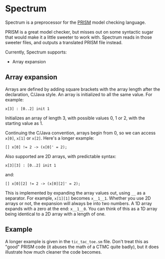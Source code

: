 Spectrum
========

Spectrum is a preprocessor for the [PRISM][prism] model checking language.

PRISM is a great model checker, but misses out on some syntactic sugar that would make it a little sweeter to work with. Spectrum reads in those sweeter files, and outputs a translated PRISM file instead.

Currently, Spectrum supports:
* Array expansion

Array expansion
---------------
Arrays are defined by adding square brackets with the array length after the declaration, C/Java style. An array is initialized to all the same value. For example:

	x[3] : [0..2] init 1
	
Initializes an array of length 3, with possible values 0, 1 or 2, with the starting value as 1.

Continuing the C/Java convention, arrays begin from 0, so we can access `x[0]`, `x[1]` or `x[2]`. Here's a longer example:

	[] x[0] != 2 -> (x[0]' = 2);
	
Also supported are 2D arrays, with predictable syntax:

	x[3][3] : [0..2] init 1

and:

	[] x[0][2] != 2 -> (x[0][2]' = 2);
	
This is implemented by expanding the array values out, using `__` as a separator. For example, `x[1][1]` becomes `x__1__1`. Whether you use 2D arrays or not, the expansion will always be into two numbers. A 1D array expands with a zero at the end: `x__1__0`. You can think of this as a 1D array being identical to a 2D array with a length of one.

Example
-------
A longer example is given in the `tic_tac_toe.sm` file. Don't treat this as "good" PRISM code (it abuses the math of a CTMC quite badly), but it does illustrate how much cleaner the code becomes.

[prism]: http://www.prismmodelchecker.org